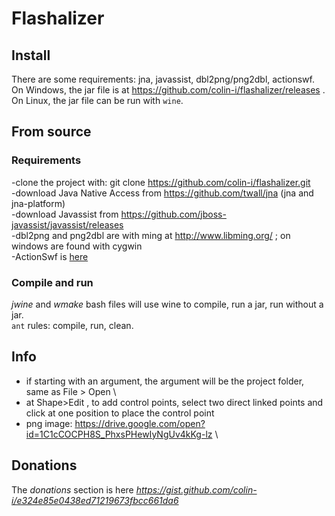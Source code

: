 # Flashalizer

## Install
There are some requirements: jna, javassist, dbl2png/png2dbl, actionswf.
On Windows, the jar file is at https://github.com/colin-i/flashalizer/releases . \
On Linux, the jar file can be run with `wine`.

## From source
### Requirements
-clone the project with: git clone https://github.com/colin-i/flashalizer.git \
-download Java Native Access from https://github.com/twall/jna (jna and jna-platform) \
-download Javassist from https://github.com/jboss-javassist/javassist/releases \
-dbl2png and png2dbl are with ming at http://www.libming.org/ ; on windows are found with cygwin \
-ActionSwf is [here](https://github.com/colin-i/actionswf)
### Compile and run
<i>jwine</i> and <i>wmake</i> bash files will use wine to compile, run a jar, run without a jar. \
`ant` rules: compile, run, clean.

## Info
- if starting with an argument, the argument will be the project folder, same as File > Open \
- at Shape>Edit , to add control points, select two direct linked points and click at one position to place the control point
- png image: https://drive.google.com/open?id=1C1cCOCPH8S_PhxsPHewIyNgUv4kKg-lz \

## Donations
The *donations* section is here
*https://gist.github.com/colin-i/e324e85e0438ed71219673fbcc661da6*

